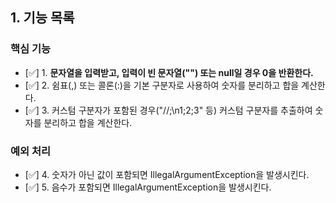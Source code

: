 ## 1. 기능 목록

### 핵심 기능
- [✅] 1. **문자열을 입력받고, 입력이 빈 문자열("") 또는 null일 경우 0을 반환한다.**
- [✅] 2. 쉼표(,) 또는 콜론(:)을 기본 구분자로 사용하여 숫자를 분리하고 합을 계산한다.
- [✅] 3. 커스텀 구분자가 포함된 경우("//;\n1;2;3" 등) 커스텀 구분자를 추출하여 숫자를 분리하고 합을 계산한다.

### 예외 처리
- [✅] 4. 숫자가 아닌 값이 포함되면 IllegalArgumentException을 발생시킨다.
- [✅] 5. 음수가 포함되면 IllegalArgumentException을 발생시킨다.